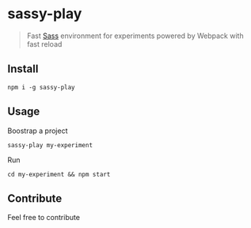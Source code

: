 # sassy-play

> Fast [Sass](https://sass-lang.com) environment for experiments powered by Webpack with fast reload

## Install
`npm i -g sassy-play`

## Usage
Boostrap a project

`sassy-play my-experiment`

Run

`cd my-experiment && npm start`

## Contribute
Feel free to contribute
